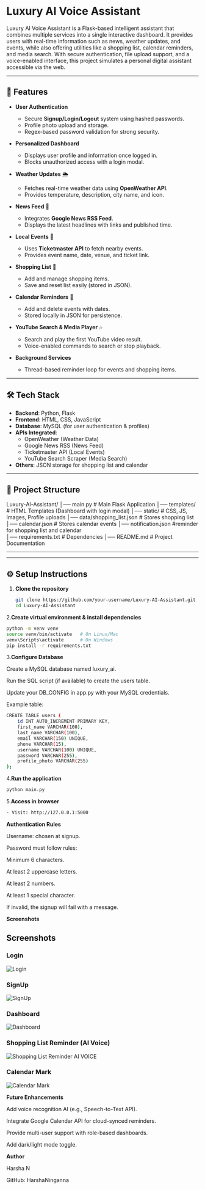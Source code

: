 # Luxury AI Voice Assistant  

Luxury AI Voice Assistant is a Flask-based intelligent assistant that combines multiple services into a single interactive dashboard. It provides users with real-time information such as news, weather updates, and events, while also offering utilities like a shopping list, calendar reminders, and media search. With secure authentication, file upload support, and a voice-enabled interface, this project simulates a personal digital assistant accessible via the web.  

---

## 🚀 Features  

- **User Authentication**  
  - Secure **Signup/Login/Logout** system using hashed passwords.  
  - Profile photo upload and storage.  
  - Regex-based password validation for strong security.  

- **Personalized Dashboard**  
  - Displays user profile and information once logged in.  
  - Blocks unauthorized access with a login modal.  

- **Weather Updates** 🌦️  
  - Fetches real-time weather data using **OpenWeather API**.  
  - Provides temperature, description, city name, and icon.  

- **News Feed** 📰  
  - Integrates **Google News RSS Feed**.  
  - Displays the latest headlines with links and published time.  

- **Local Events** 🎫  
  - Uses **Ticketmaster API** to fetch nearby events.  
  - Provides event name, date, venue, and ticket link.  

- **Shopping List** 🛒  
  - Add and manage shopping items.  
  - Save and reset list easily (stored in JSON).  

- **Calendar Reminders** 📅  
  - Add and delete events with dates.  
  - Stored locally in JSON for persistence.  

- **YouTube Search & Media Player** 🎶  
  - Search and play the first YouTube video result.  
  - Voice-enabled commands to search or stop playback.  

- **Background Services**  
  - Thread-based reminder loop for events and shopping items.  

---

## 🛠️ Tech Stack  

- **Backend**: Python, Flask  
- **Frontend**: HTML, CSS, JavaScript  
- **Database**: MySQL (for user authentication & profiles)  
- **APIs Integrated**:  
  - OpenWeather (Weather Data)  
  - Google News RSS (News Feed)  
  - Ticketmaster API (Local Events)  
  - YouTube Search Scraper (Media Search)  
- **Others**: JSON storage for shopping list and calendar  

---

## 📂 Project Structure  
Luxury-AI-Assistant/
│── main.py # Main Flask Application
│── templates/ # HTML Templates (Dashboard with login modal)
│── static/ # CSS, JS, Images, Profile uploads
│── data/shopping_list.json # Stores shopping list
│──      calendar.json # Stores calendar events
│──      notification.json #reminder for shopping list and calendar   
│── requirements.txt # Dependencies
│── README.md # Project Documentation

---

---

## ⚙️ Setup Instructions  

1. **Clone the repository**  
   ```bash
   git clone https://github.com/your-username/Luxury-AI-Assistant.git
   cd Luxury-AI-Assistant
   ```
2.**Create virtual environment & install dependencies**
```bash
python -m venv venv
source venv/bin/activate   # On Linux/Mac
venv\Scripts\activate      # On Windows
pip install -r requirements.txt
```
3.**Configure Database**

Create a MySQL database named luxury_ai.

Run the SQL script (if available) to create the users table.

Update your DB_CONFIG in app.py with your MySQL credentials.

Example table:
```bash
CREATE TABLE users (
    id INT AUTO_INCREMENT PRIMARY KEY,
    first_name VARCHAR(100),
    last_name VARCHAR(100),
    email VARCHAR(150) UNIQUE,
    phone VARCHAR(15),
    username VARCHAR(100) UNIQUE,
    password VARCHAR(255),
    profile_photo VARCHAR(255)
);
```
4.**Run the application**
```bash
python main.py
```
5.**Access in browser**
```bash
- Visit: http://127.0.0.1:5000
```

**Authentication Rules**

Username: chosen at signup.

Password must follow rules:

Minimum 6 characters.

At least 2 uppercase letters.

At least 2 numbers.

At least 1 special character.

If invalid, the signup will fail with a message.

 **Screenshots**

## Screenshots  

### Login  
![Login](static/Screenshot%20(252).png)  

### SignUp  
![SignUp](static/Screenshot%20(253).png)  

### Dashboard  
![Dashboard](static/Screenshot%20(254).png)  

### Shopping List Reminder (AI Voice)  
![Shopping List Reminder AI VOICE](static/Screenshot%20(255).png)  

### Calendar Mark  
![Calendar Mark](static/Screenshot%20(256).png)  


 **Future Enhancements**

Add voice recognition AI (e.g., Speech-to-Text API).

Integrate Google Calendar API for cloud-synced reminders.

Provide multi-user support with role-based dashboards.

Add dark/light mode toggle.


**Author**

Harsha N

GitHub: HarshaNinganna
   
   

